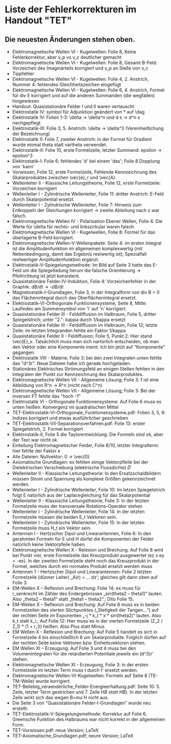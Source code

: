# Liste der Fehlerkorrekturen im Handout "TET"

## Die neuesten Änderungen stehen oben.

- Elektromagnetische Wellen VI - Kugelwellen: Folie 8, Keine Fehlerkorrektur, aber v_p vs v_c deutlicher gemacht
- Elektromagnetische Wellen VI - Kugelwellen: Folie 8, Gesamt B-Feld: Vorzeichen des Imaginärteils korrigiert und v_p an Stelle von v_c 
- Tippfehler
- Elektromagnetische Wellen VI - Kugelwellen: Folie 4, 2. Anstrich, Nummer 4: fehlendes Gleichheitszeichen eingefügt
- Elektromagnetische Wellen VI - Kugelwellen: Folie 6, 4. Anstrich, Formel für div E korrigiert und auf die anderen Summanden (die wegfallen) hingewiesen 
- Handout: Quasistationäre Felder I und II waren vertauscht
- Elektrostatik IV: symbol für Adjunktion geändert von * auf \dag
- Elektrostatik IV: Folien 1-3: \delta -> \delta^n und d s -> d^n s nachgepflegt
- Elektrostatik-III: Folie 3, 5. Anstrich: \delta -> \delta^3 (Vereinheitlichung der Bezeichnung)
- Elektrostatik II: Folie 7, zweiter Anstrich: in der Formel für Gradient wurde einmal theta statt vartheta verwendet.
- Elektrostatik-II: Folie 10, erste Formelzeile, letzter Summand: epsilon -> epsilon^3
- Elektrostatik-I: Folie 6: fehlendes 'd' bei einem 'das'; Folie 8 Dopplung von 'kann'
- Vorwissen, Folie 12, erste Formelzeile, Fehlende Kennzeichnung des Skalarproduktes zwischen \vec{e}_r und \vec{A}
- Wellenleiter II - Klassische Leitungstheorie, Folie 12, erste Formelzeile: Vorzeichen korrigiert
- Wellenleiter I - Zylindrische Wellenleiter, Folie 11: dritter Anstrich: E-Feld durch Skalarpotential ersetzt.
- Wellenleiter I - Zylindrische Wellenleiter, Folie 7: Hinweis zum Entkoppeln der Gleichungen korrigiert -> zweite Ableitung nach z war falsch.
- Elektromagnetische Wellen IV - Polarisation Ebener Wellen, Folie 4: Die Werte für \delta für rechts- und linkszirkular waren falsch.
- Elektromagnetische Wellen VI - Kugelwellen, Folie 8: Formel für das überlagerte B-Feld korrigiert.
- Elektromagnetische Wellen-V-Wellenpakete: Seite 4: im ersten Integral ist die Amplitudenfunktion im allgemeinen komplexwertig (mit Nebenbedingung, damit das Ergebnis reelwertig ist); Spezialfall reelwertiger Amplitudenfunktion ergänzt.
- Elektrostatik-V-Spiegelungsmethode: Im Bild auf Seite 3 hatte das E-Feld um die Spiegelladung herum die falsche Orientierung -> Pfeilrichtung ist jetzt konsistent. 
- Quasistationäre Felder-IV-Induktion, Folie 4: Vorzeichenfehler in der Graphik: dB/dt -> -dB/dt
- Magnetostatik-I-Grundlagen, Folie 3, in der Integralform von div B = 0 das Flächenintegral durch das Oberflächenintegral ersetzt.
- Elektrostatik-VI-Orthogonale Funktionensysteme, Seite 8, Mitte: Laufindex am Summensymbol von 'i' auf 'n' korrigiert.
- Quasistationäre Felder III - Felddiffusion im Halbraum, Folie 5, dritter Spiegelstrich; unter "2.": kappa durch 1/kappa ersetzt
- Quasistationäre Felder III - Felddiffusion im Halbraum, Folie 12; letzte Zeile: im letzten Integranden fehlte ein Faktor 1/kappa
- Quasistationäre Felder II - Feldiffusion; Folie 5, Punkt 2: Hier stand \vec{E}_x. Tatsächlich muss man sich nartürlich entscheiden, ob man den Vektor oder eine Komponente meint. Ich bin jetzt auf "Komponente" gegangen.
- Elektrostatik VIII - Materie; Folie 3: bei den zwei Integralen unten fehlte das "d^3r". Neue Dateien habe ich gerade hochgeladen.
- Stationäres Elektrisches Strömungsfeld
        an einigen Stellen fehlten in den Integralen der Punkt zur Kennzeichnung des Skalarproduktes.
- Elektromagnetische Wellen VII - Allgemeine Lösung; Folie 3: f ist eine Abbildung von R^n -> R^n (nicht nach C^n)
- Elektromagnetische Wellen VII - Allgemeine Lösung; Folie 3: Bei der inversen FT fehlte das "hoch -1"
- Elektrostatik VI - Orthogonale Funktionensysteme: Auf Folie 6 muss es unten heißen: Konvergenz im quadratischen Mittel
- TET-Elektrostatik-VI-Orthogonale_Funktionensysteme.pdf: Folien 3, 5, 6: Indizes korrigiert und etwas ausführlicher geschrieben
- TET-Elektrostatik-VII-Separationsverfahren.pdf: Folie 13: erster Spiegelstrich, 2. Formel korrigiert
- Elektrostatik-II, Folie 5 die Taylorentwicklung:  Die Formeln sind ok, aber der Text war nicht ok.
- Einteilung Elektromagnetischer Felder, Folie 6/10, letzter Integralterm: hier fehlte der Faktor 𝜅
- Alle Dateien: Nullvektor: 0 -> \vec{0}
- Axiomatische Grundlagen: es fehlten einige Vektorpfleile bei der Dielektrischen Verschiebung (elektrische Flussdichte) 𝐷⃗ 
- Wellenleiter II - Klassische Leitungstheorie: In den Ersatzschaldbildern müssen Strom und Spannung als komplexe Größen gekennzeichnet werden.
- Wellenleiter I - Zylindrische Wellenleiter, Folie 10: Im letzen Spiegelstrich folgt E natürlich aus der Laplacegleichung für das Skalarpotential
- Wellenleiter II - Klassische Leitungstheorie, Folie 3: In der letzten Formelzeile muss der transversale Rotations-Operator stehen
- Wellenleiter I - Zylindrische Wellenleiter, Folie 14: In der letzten Formelzeile müssen die beiden E_t Vektoren sein.
- Wellenleiter I - Zylindrische Wellenleiter, Folie 15: In der letzten Formelzeile muss H_t ein Vektor sein.
- Antennen I - Hertzscher Dipol und Linearantennen, Folie 6: In den gerahmten Formeln für E und H dürfel die Komponenten der Felder natürlich keine Vektorpfeile haben.
- Elektromagnetische Wellen X - Relexion und Brechung: Auf Folie 8 wird bei Punkt vier, erste Formelzeile das Kreuzprodukt ausgewertet (ez x ey = -ex).
    In der zweiten Formelzeile steht noch das Kreuzprodukt in der Formel, welches durch ein normales Produkt ersetzt werden muss
- Antennen 1 - Hertzscher Dipol und Linearantennen: Folie 2 letzten Formelzeile (dünner Leiter) „A(r) = … dz‘; gleiches gilt dann oben auf Folie 3.
- EM-Wellen X – Reflexion und Brechung: Folie 14; es muss für r_senkrecht im Zähler des Endergebnisses „sin(theta2 – theta1)“ lauten. Also „theta2 – theta1“ statt „theta1 – theta2“.; Dito Folie 15.
- EM-Wellen X – Reflexion und Brechung: Auf Folie 8 muss es in beiden Formelzeilen des vierten Stichpunktes („Stetigkeit der Tangen…“) auf der rechten Seite im Exponenten „-j * k_t * x * sin(theta2)“ lauten. Also k_t statt k_i.; Auf Folie 12: Hier muss es in der vierten Formelzeile (Z_2 / Z_1) * (1 + r_II) heißen. Also Plus statt Minus.
- EM  Wellen X - Reflexion und Brechung: Auf Folie 5 handelt es sich in Formelzeile 4 bis einschließlich 6 um Skalarprodukte. Folglich dürfen auf der rechten Seite keine Vektoren bzw. Einheitsvektoren stehen.
- EM Wellen XI – Erzeugung: Auf Folie 3 und 4 muss bei den Volumenintegralen für die retardierten Potentiale jeweils ein (d^3)r‘ stehen.
- Elektromagnetische Wellen XI - Erzeugung, Folie 3: in der ersten Formelzeile im letzten Term muss t durch t' ersetzt werden.
- Elektromagnetische Wellen-VI-Kugelwellen: Formeln auf Seite 8 (TE- TM-Welle) wurde korrigiert.
- TET-Beliebig_veraenderliche_Felder-Energieerhaltung.pdf: Seite 10: 5. Zeile, letzter Term gestrichen und 7. Zeile H*B statt HB*). In der letzten Zeile wirkt sich das wegen B=mu H nicht aus.
- Die Seite 3 von "Quasistationäre Felder-I-Grundlagen" wurde neu erstellt.
- TET-Elektrostatik-V-Spiegelungsmethode: Korrektur auf Folie 6, Greensche Funktion des Halbraums war nicht korrekt in der allgemeinen Form.
- TET-Vorwissen.pdf: neue Version; LaTeX
- TET-Axiomatische_Grundlagen.pdf; neure Version; LaTeX


